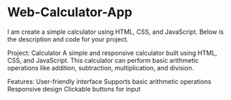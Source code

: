 # Web-Calculator-App
I am create a simple calculator using HTML, CSS, and JavaScript. Below is the description and code for your project.

Project: Calculator
A simple and responsive calculator built using HTML, CSS, and JavaScript. This calculator can perform basic arithmetic operations like addition, subtraction, multiplication, and division.

Features:
User-friendly interface
Supports basic arithmetic operations
Responsive design
Clickable buttons for input

